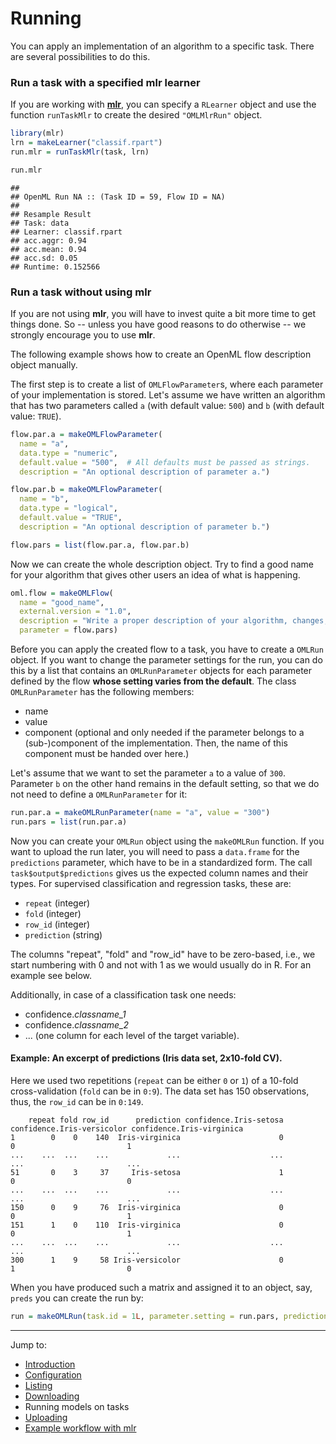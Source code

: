 Running
=======

You can apply an implementation of an algorithm to a specific task. There are several possibilities to do this.

### Run a task with a specified mlr learner

If you are working with [**mlr**](https://github.com/mlr-org/mlr), you can specify a `RLearner` object and use the function `runTaskMlr` to create the desired `"OMLMlrRun"` object.


```r
library(mlr)
lrn = makeLearner("classif.rpart")
run.mlr = runTaskMlr(task, lrn)
```

```r
run.mlr
```

```
## 
## OpenML Run NA :: (Task ID = 59, Flow ID = NA)
## 
## Resample Result
## Task: data
## Learner: classif.rpart
## acc.aggr: 0.94
## acc.mean: 0.94
## acc.sd: 0.05
## Runtime: 0.152566
```


### Run a task without using mlr

If you are not using **mlr**, you will have to invest quite a bit more time to get things done. So -- unless you have good reasons to do otherwise -- we strongly encourage you to use **mlr**.

The following example shows how to create an OpenML flow description object manually.

The first step is to create a list of `OMLFlowParameter`s, where each parameter of your implementation is stored. Let's assume we have written an algorithm that has two parameters called `a` (with default value: `500`) and `b` (with default value: `TRUE`).


```r
flow.par.a = makeOMLFlowParameter(
  name = "a",
  data.type = "numeric",
  default.value = "500",  # All defaults must be passed as strings.
  description = "An optional description of parameter a.")

flow.par.b = makeOMLFlowParameter(
  name = "b",
  data.type = "logical",
  default.value = "TRUE",
  description = "An optional description of parameter b.")

flow.pars = list(flow.par.a, flow.par.b)
```

Now we can create the whole description object. Try to find a good name for your algorithm that gives other users an idea of what is happening.


```r
oml.flow = makeOMLFlow(
  name = "good_name",
  external.version = "1.0",
  description = "Write a proper description of your algorithm, changes, etc. here.",
  parameter = flow.pars)
```

Before you can apply the created flow to a task, you have to create a `OMLRun` object. If you want to change the parameter settings for the run, you can do this by a list that contains an `OMLRunParameter` objects for each parameter defined by the flow **whose setting varies from the default**. The class `OMLRunParameter` has the following members:
* name
* value
* component (optional and only needed if the parameter belongs to a (sub-)component of the
implementation. Then, the name of this component must be handed over here.)

Let's assume that we want to set the parameter `a` to a value of `300`. Parameter `b` on the other
hand remains in the default setting, so that we do not need to define a `OMLRunParameter` for it:


```r
run.par.a = makeOMLRunParameter(name = "a", value = "300")
run.pars = list(run.par.a)
```

Now you can create your `OMLRun` object using the `makeOMLRun` function. If you want to upload the run later, you will need to pass a `data.frame` for the `predictions` parameter, which have to be in a standardized form. The call `task$output$predictions` gives us the expected column names and their types. For supervised classification and regression tasks, these are:
* `repeat` (integer)
* `fold` (integer)
* `row_id` (integer)
* `prediction` (string)

The columns "repeat", "fold" and "row_id" have to be zero-based, i.e., we start numbering
with 0 and not with 1 as we would usually do in R. For an example see below.

Additionally, in case of a classification task one needs:
* confidence.*classname_1*
* confidence.*classname_2*
* ... (one column for each level of the target variable).

#### Example: An excerpt of predictions (Iris data set, 2x10-fold CV).

Here we used two repetitions (`repeat` can be either `0` or `1`) of a 10-fold cross-validation
(`fold` can be in `0:9`). The data set has 150 observations, thus, the `row_id` can be in
`0:149`.

```
    repeat fold row_id      prediction confidence.Iris-setosa confidence.Iris-versicolor confidence.Iris-virginica
1        0    0    140  Iris-virginica                      0                          0                         1
...    ...  ...    ...             ...                    ...                        ...                       ...
51       0    3     37     Iris-setosa                      1                          0                         0
...    ...  ...    ...             ...                    ...                        ...                       ...
150      0    9     76  Iris-virginica                      0                          0                         1
151      1    0    110  Iris-virginica                      0                          0                         1
...    ...  ...    ...             ...                    ...                        ...                       ...
300      1    9     58 Iris-versicolor                      0                          1                         0
```
When you have produced such a matrix and assigned it to an object, say, `preds` you can create the run by:


```r
run = makeOMLRun(task.id = 1L, parameter.setting = run.pars, predictions = preds)
```

----------------------------------------------------------------------------------------------------
Jump to:
- [Introduction](1-Introduction.md)
- [Configuration](2-Configuration.md)
- [Listing](3-Listing.md)
- [Downloading](4-Downloading.md)
- Running models on tasks
- [Uploading](6-Uploading.md)
- [Example workflow with mlr](7-Example-workflow-with-mlr.md)
